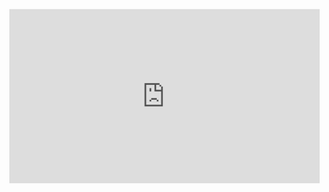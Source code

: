 <iframe width="560" height="315" src="https://www.youtube.com/embed/jojqFBCe-IU" title="YouTube video player" frameborder="0" allow="accelerometer; autoplay; clipboard-write; encrypted-media; gyroscope; picture-in-picture" allowfullscreen></iframe>
